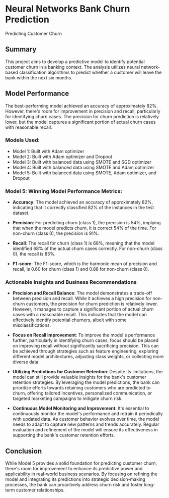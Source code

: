 # Neural Networks Bank Churn Prediction
 Predicting Customer Churn

## Summary

This project aims to develop a predictive model to identify potential customer churn in a banking context. The analysis utilizes neural network-based classification algorithms to predict whether a customer will leave the bank within the next six months.

## Model Performance

The best-performing model achieved an accuracy of approximately 82%. However, there's room for improvement in precision and recall, particularly for identifying churn cases. The precision for churn prediction is relatively lower, but the model captures a significant portion of actual churn cases with reasonable recall.

### Models Used:
- Model 1: Built with Adam optimizer
- Model 2: Built with Adam optimizer and Dropout
- Model 3: Built with balanced data using SMOTE and SGD optimizer
- Model 4: Built with balanced data using SMOTE and Adam optimizer
- Model 5: Built with balanced data using SMOTE, Adam optimizer, and Dropout


### Model 5: Winning Model Performance Metrics:

- **Accuracy**: The model achieved an accuracy of approximately 82%, indicating that it correctly classified 82% of the instances in the test dataset.

- **Precision**: For predicting churn (class 1), the precision is 54%, implying that when the model predicts churn, it is correct 54% of the time. For non-churn (class 0), the precision is 91%.

- **Recall**: The recall for churn (class 1) is 68%, meaning that the model identified 68% of the actual churn cases correctly. For non-churn (class 0), the recall is 85%.

- **F1-score**: The F1-score, which is the harmonic mean of precision and recall, is 0.60 for churn (class 1) and 0.88 for non-churn (class 0).

### Actionable Insights and Business Recommendations

- **Precision and Recall Balance**: The model demonstrates a trade-off between precision and recall. While it achieves a high precision for non-churn customers, the precision for churn prediction is relatively lower. However, it manages to capture a significant portion of actual churn cases with a reasonable recall. This indicates that the model can effectively identify potential churners, albeit with some misclassifications.

- **Focus on Recall Improvement**: To improve the model's performance further, particularly in identifying churn cases, focus should be placed on improving recall without significantly sacrificing precision. This can be achieved through strategies such as feature engineering, exploring different model architectures, adjusting class weights, or collecting more diverse data.

- **Utilizing Predictions for Customer Retention**: Despite its limitations, the model can still provide valuable insights for the bank's customer retention strategies. By leveraging the model predictions, the bank can prioritize efforts towards retaining customers who are predicted to churn, offering tailored incentives, personalized communication, or targeted marketing campaigns to mitigate churn risk.

- **Continuous Model Monitoring and Improvement**: It's essential to continuously monitor the model's performance and retrain it periodically with updated data. As customer behavior evolves over time, the model needs to adapt to capture new patterns and trends accurately. Regular evaluation and refinement of the model will ensure its effectiveness in supporting the bank's customer retention efforts.

## Conclusion

While Model 5 provides a solid foundation for predicting customer churn, there's room for improvement to enhance its predictive power and applicability in real-world business scenarios. By focusing on refining the model and integrating its predictions into strategic decision-making processes, the bank can proactively address churn risk and foster long-term customer relationships.
